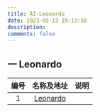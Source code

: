 ```yaml
---
title: AI-Leonardo
date: 2023-05-13 19:13:50
description: 
comments: false
---
```


## 一 Leonardo

| 编号 |            名称及地址            | 说明 |
| :--: | :------------------------------: | :--: |
|  1   | [Leonardo](https://leonardo.ai/) |      |

